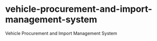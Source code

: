 # vehicle-procurement-and-import-management-system
Vehicle Procurement and Import Management System
